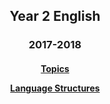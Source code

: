 <h2> 
<p align="center">
Year 2 English
</p>
</h2>

<h3> 
<p align="center">
2017-2018
</p>
</h3>

<h4>
<p align="center">
  <a href="https://tangerina-pt.github.io/English/Year2_vocab">Topics</a>
  <br>
</p>
<p align="center">
  <a href="https://tangerina-pt.github.io/English/Year2_conv">Language Structures</a>
  <br>
</p>
</h4>
